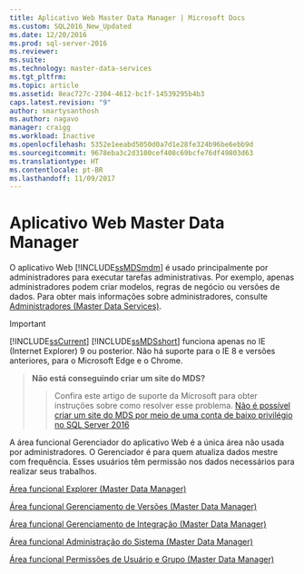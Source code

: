 ```yaml
---
title: Aplicativo Web Master Data Manager | Microsoft Docs
ms.custom: SQL2016_New_Updated
ms.date: 12/20/2016
ms.prod: sql-server-2016
ms.reviewer: 
ms.suite: 
ms.technology: master-data-services
ms.tgt_pltfrm: 
ms.topic: article
ms.assetid: 8eac727c-2304-4612-bc1f-14539295b4b3
caps.latest.revision: "9"
author: smartysanthosh
ms.author: nagavo
manager: craigg
ms.workload: Inactive
ms.openlocfilehash: 5352e1eeabd5050d0a7d1e28fe324b96be6ebb9d
ms.sourcegitcommit: 9678eba3c2d3100cef408c69bcfe76df49803d63
ms.translationtype: HT
ms.contentlocale: pt-BR
ms.lasthandoff: 11/09/2017
---
```

# <a name="master-data-manager-web-application"></a>Aplicativo Web Master Data Manager
  O aplicativo Web [!INCLUDE[ssMDSmdm](../includes/ssmdsmdm-md.md)] é usado principalmente por administradores para executar tarefas administrativas. Por exemplo, apenas administradores podem criar modelos, regras de negócio ou versões de dados. Para obter mais informações sobre administradores, consulte [Administradores &#40;Master Data Services&#41;](../master-data-services/administrators-master-data-services.md).  
  
> [!IMPORTANT]  
>  [!INCLUDE[ssCurrent](../includes/sscurrent-md.md)] [!INCLUDE[ssMDSshort](../includes/ssmdsshort-md.md)] funciona apenas no IE (Internet Explorer) 9 ou posterior. Não há suporte para o IE 8 e versões anteriores, para o Microsoft Edge e o Chrome.  

> **Não está conseguindo criar um site do MDS?**
>>Confira este artigo de suporte da Microsoft para obter instruções sobre como resolver esse problema.
[Não é possível criar um site do MDS por meio de uma conta de baixo privilégio no SQL Server 2016](https://aka.ms/mdssupport) 
  
 A área funcional Gerenciador do aplicativo Web é a única área não usada por administradores. O Gerenciador é para quem atualiza dados mestre com frequência. Esses usuários têm permissão nos dados necessários para realizar seus trabalhos.  
  
 [Área funcional Explorer &#40;Master Data Manager&#41;](../master-data-services/explorer-functional-area-master-data-manager.md)  
  
 [Área funcional Gerenciamento de Versões &#40;Master Data Manager&#41;](../master-data-services/version-management-functional-area-master-data-manager.md)  
  
 [Área funcional Gerenciamento de Integração &#40;Master Data Manager&#41;](../master-data-services/integration-management-functional-area-master-data-manager.md)  
  
 [Área funcional Administração do Sistema &#40;Master Data Manager&#41;](../master-data-services/system-administration-functional-area-master-data-manager.md)  
  
 [Área funcional Permissões de Usuário e Grupo &#40;Master Data Manager&#41;](../master-data-services/user-and-group-permissions-functional-area-master-data-manager.md)  
  
  
